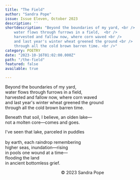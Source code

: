 ```yaml
---
title: "The Field"
author: "Sandra Pope"
issue: Issue Eleven, October 2023
description: ''
shortdescription: "Beyond the boundaries of my yard, <br />
    water flows through furrows in a field,  <br />
    harvested and fallow now, where corn waved <br /> 
    and last year's winter wheat greened the ground <br />
    through all the cold brown barren time. <br />"
category: POETRY
date: "2023-10-16T01:02:00.000Z"
path: "/the-field"
featured: false
available: true

---
```


Beyond the boundaries of my yard, <br />
water flows through furrows in a field,  <br />
harvested and fallow now, where corn waved <br /> 
and last year's winter wheat greened the ground <br />
through all the cold brown barren time. <br />

Beneath that soil, I believe, an olden lake— <br />
not a molten core—comes and goes. <br /> 

I've seen that lake, parceled in puddles <br />				
by earth, each raindrop remembering <br /> 
higher seas, inundation—rising <br />
in pools one wound at a time— <br />
flooding the land <br /> 
in ancient bottomless grief. <br />  


<p style="text-align: center;"> © 2023 Sandra Pope</p>